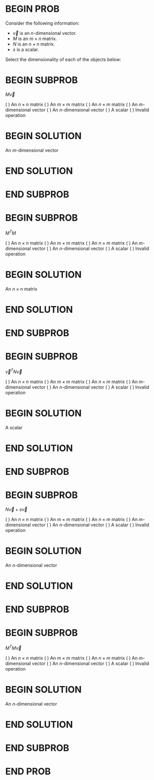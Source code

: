 # BEGIN PROB

Consider the following information:

- $\vec{v}$ is an $n$-dimensional vector.
- $M$ is an $m \times n$ matrix.
- $N$ is an $n \times n$ matrix.
- $s$ is a scalar.

Select the dimensionality of each of the objects below:


# BEGIN SUBPROB

$M \vec{v}$

( ) An $n \times n$ matrix
( ) An $m \times m$ matrix
( ) An $n \times m$ matrix
( ) An $m$-dimensional vector
( ) An $n$-dimensional vector
( ) A scalar
( ) Invalid operation

    
# BEGIN SOLUTION

An $m$-dimensional vector

# END SOLUTION

# END SUBPROB

# BEGIN SUBPROB

$M^T M$

( ) An $n \times n$ matrix
( ) An $m \times m$ matrix
( ) An $n \times m$ matrix
( ) An $m$-dimensional vector
( ) An $n$-dimensional vector
( ) A scalar
( ) Invalid operation

# BEGIN SOLUTION

An $n \times n$ matrix

# END SOLUTION
    


# END SUBPROB


# BEGIN SUBPROB

$\vec{v}^T N \vec{v}$

( ) An $n \times n$ matrix
( ) An $m \times m$ matrix
( ) An $n \times m$ matrix
( ) An $m$-dimensional vector
( ) An $n$-dimensional vector
( ) A scalar
( ) Invalid operation

# BEGIN SOLUTION

A scalar

# END SOLUTION
    


# END SUBPROB

# BEGIN SUBPROB

$N \vec{v} + s \vec{v}$

( ) An $n \times n$ matrix
( ) An $m \times m$ matrix
( ) An $n \times m$ matrix
( ) An $m$-dimensional vector
( ) An $n$-dimensional vector
( ) A scalar
( ) Invalid operation

# BEGIN SOLUTION

An $n$-dimensional vector

# END SOLUTION
    


# END SUBPROB

# BEGIN SUBPROB

$M^T M \vec{v}$

( ) An $n \times n$ matrix
( ) An $m \times m$ matrix
( ) An $n \times m$ matrix
( ) An $m$-dimensional vector
( ) An $n$-dimensional vector
( ) A scalar
( ) Invalid operation

# BEGIN SOLUTION

An $n$-dimensional vector

# END SOLUTION
    


# END SUBPROB


# END PROB